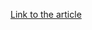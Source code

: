 [Link to the article](https://asec.ahnlab.com/wp-content/uploads/2023/11/Sep_Threat-Trend-Report-on-APT-Groups.pdf)
